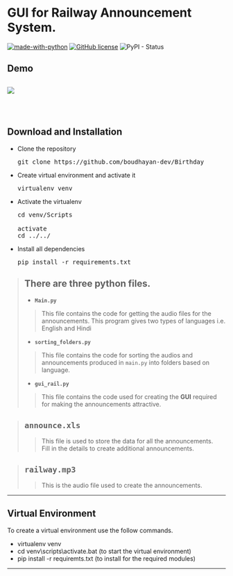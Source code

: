 # GUI for Railway Announcement System.
[![made-with-python](https://img.shields.io/badge/Made%20with-Python-blue.svg?longCache=true&style=plastic)](https://www.python.org/) [![GitHub license](https://img.shields.io/aur/license/yaourt.svg?style=popout-square?longCache=true&style=plastic)](https://github.com/Naereen/StrapDown.js/blob/master/LICENSE) ![PyPI - Status](https://img.shields.io/pypi/status/Django.svg?style=plastic)


<h2>Demo<h2>

![](demo/demo.gif)

<br>

<h2> Download and Installation</h2>
<ul>
<li> Clone the repository</li>
<pre>git clone https://github.com/boudhayan-dev/Birthday</pre>
<li>Create virtual environment and activate it</li>
<pre>
virtualenv venv
</pre>
<li>Activate the virtualenv</li>
<pre>
cd venv/Scripts<br>
activate
cd ../../
</pre>
<li>Install all dependencies</li>
<pre>
pip install -r requirements.txt
</pre>
</ul>

> ## There are three python files.
> + **```Main.py```**
>> This file contains the code for getting the audio files for the announcements.
This program gives two types of languages i.e. English and Hindi
> + **```sorting_folders.py```**
>> This file contains the code for sorting the audios and announcements produced in `main.py` into folders based on language. 
> + **```gui_rail.py```**
>> This file contains the code used for creating the **GUI** required for making the announcements attractive.

> ## `announce.xls`
>> This file is used to store the data for all the announcements. <br>
Fill in the details to create additional announcements.

> ## `railway.mp3`
>>This is the audio file used to create the announcements.

---

## Virtual Environment
To create a virtual environment use the follow commands. <br>
- virtualenv venv
- cd venv\scripts\activate.bat (to start the virtual environment)
- pip install -r requiremts.txt (to install for the required modules)

---

